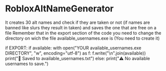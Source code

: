 # RobloxAltNameGenerator
It creates 30 alt names and check if they are taken or not (if names are banned like slurs they result in taken) and saves the one that are free on a file
Remember that in the export section of the code you need to change the directory on wich the file available_usernames.exe is (You need to create it)

if EXPORT:
        if available:
            with open("YOUR available_usernames.exe DIRECTORY", "w", encoding="utf-8") as f:
                f.write("\n".join(available))
        print("📁 Saved to available_usernames.txt")
    else:
        print("⚠️ No available usernames to save.")
